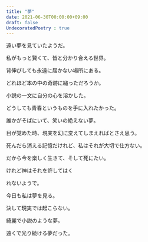 ```yaml
---
title: "夢"
date: 2021-06-30T00:00:00+09:00
draft: false
UndecoratedPoetry : true
---
```

遠い夢を見ていたようだ。

私がもっと賢くて、皆と分かり合える世界。

背伸びしても永遠に届かない場所にある。

どれほど本の中の奇跡に縋っただろうか。

小説の一文に自分の心を溶かした。

どうしても青春というものを手に入れたかった。

誰かがそばにいて、笑いの絶えない夢。

目が覚めた時、現実を幻に変えてしまえればとさえ思う。

死んだら消える記憶だけれど、私はそれが大切で仕方ない。

だから今を楽しく生きて、そして死にたい。

けれど神はそれを許してはく

れないようで。

今日も私は夢を見る。

決して現実では起こらない。

綺麗で小説のような夢。

遠くで光り続ける夢だった。

<!--
    夢 yume

    夢 mu

    MU

    無

    矛
-->